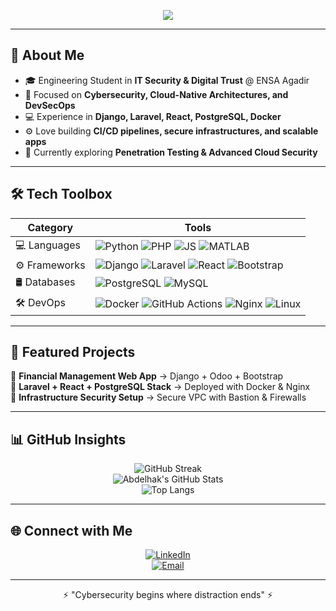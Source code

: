 <!-- 🚀 Modern GitHub Profile README for Abdelhak Kadir -->

<!-- Typing SVG -->
<p align="center">
  <a href="https://github.com/Abdelhak-kadir">
    <img src="https://readme-typing-svg.herokuapp.com?font=Fira+Code&size=25&duration=3000&pause=1000&color=0EF7F7&center=true&vCenter=true&width=600&lines=👋+Hi,+I'm+Abdelhak+Ait Kadir;🚀+Cybersecurity+%26+DevSecOps+Enthusiast;💻+Full-Stack+Developer;🔐+Passionate+About+Cloud+%26+Security" />
  </a>
</p>

---

## 🌟 About Me  

- 🎓 Engineering Student in **IT Security & Digital Trust** @ ENSA Agadir  
- 🔐 Focused on **Cybersecurity, Cloud-Native Architectures, and DevSecOps**  
- 💻 Experience in **Django, Laravel, React, PostgreSQL, Docker**  
- ⚙️ Love building **CI/CD pipelines, secure infrastructures, and scalable apps**  
- 🌱 Currently exploring **Penetration Testing & Advanced Cloud Security**  

---

## 🛠️ Tech Toolbox  

<div align="center">

| **Category** | **Tools** |
|--------------|-----------|
| 💻 Languages | ![Python](https://img.shields.io/badge/Python-0A9EDC?style=for-the-badge&logo=python&logoColor=white) ![PHP](https://img.shields.io/badge/PHP-777BB4?style=for-the-badge&logo=php&logoColor=white) ![JS](https://img.shields.io/badge/JavaScript-F7E017?style=for-the-badge&logo=javascript&logoColor=black) ![MATLAB](https://img.shields.io/badge/MATLAB-FF8000?style=for-the-badge&logo=mathworks&logoColor=white) |
| ⚙️ Frameworks | ![Django](https://img.shields.io/badge/Django-092E20?style=for-the-badge&logo=django&logoColor=white) ![Laravel](https://img.shields.io/badge/Laravel-FF2D20?style=for-the-badge&logo=laravel&logoColor=white) ![React](https://img.shields.io/badge/React-20232A?style=for-the-badge&logo=react&logoColor=61DAFB) ![Bootstrap](https://img.shields.io/badge/Bootstrap-563D7C?style=for-the-badge&logo=bootstrap&logoColor=white) |
| 🛢 Databases | ![PostgreSQL](https://img.shields.io/badge/PostgreSQL-336791?style=for-the-badge&logo=postgresql&logoColor=white) ![MySQL](https://img.shields.io/badge/MySQL-005C84?style=for-the-badge&logo=mysql&logoColor=white) |
| 🛠️ DevOps | ![Docker](https://img.shields.io/badge/Docker-2496ED?style=for-the-badge&logo=docker&logoColor=white) ![GitHub Actions](https://img.shields.io/badge/GitHub%20Actions-2088FF?style=for-the-badge&logo=github-actions&logoColor=white) ![Nginx](https://img.shields.io/badge/Nginx-009639?style=for-the-badge&logo=nginx&logoColor=white) ![Linux](https://img.shields.io/badge/Linux-FCC624?style=for-the-badge&logo=linux&logoColor=black) |

</div>

---

## 📌 Featured Projects  

🔹 **Financial Management Web App** → Django + Odoo + Bootstrap  
🔹 **Laravel + React + PostgreSQL Stack** → Deployed with Docker & Nginx  
🔹 **Infrastructure Security Setup** → Secure VPC with Bastion & Firewalls  

---

## 📊 GitHub Insights  

<div align="center">

![GitHub Streak](https://github-readme-streak-stats.herokuapp.com/?user=Abdelhak-kadir&theme=radical&hide_border=true)  
![Abdelhak's GitHub Stats](https://github-readme-stats.vercel.app/api?username=Abdelhak-kadir&show_icons=true&theme=radical&hide_border=true)  
![Top Langs](https://github-readme-stats.vercel.app/api/top-langs/?username=Abdelhak-kadir&layout=compact&theme=radical&hide_border=true)  

</div>

---

## 🌐 Connect with Me  

<div align="center">
  
[![LinkedIn](https://img.shields.io/badge/LinkedIn-0A66C2?style=for-the-badge&logo=linkedin&logoColor=white)](https://linkedin.com/in/your-link)  
[![Email](https://img.shields.io/badge/Email-EA4335?style=for-the-badge&logo=gmail&logoColor=white)](mailto:your.email@example.com)  

</div>

---

<p align="center">⚡ "Cybersecurity begins where distraction ends" ⚡</p>

